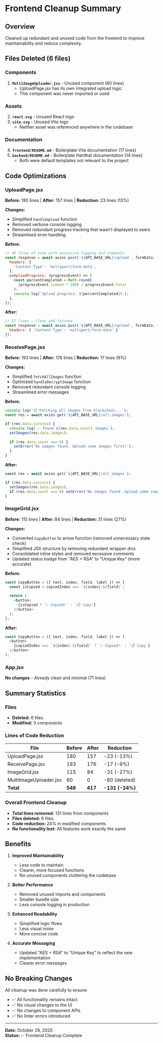 # Frontend Cleanup Summary

## Overview
Cleaned up redundant and unused code from the frontend to improve maintainability and reduce complexity.

## Files Deleted (6 files)

### Components
1. **`MultiImageUploader.jsx`** - Unused component (60 lines)
   - UploadPage.jsx has its own integrated upload logic
   - This component was never imported or used

### Assets
2. **`react.svg`** - Unused React logo
3. **`vite.svg`** - Unused Vite logo
   - Neither asset was referenced anywhere in the codebase

### Documentation
4. **`frontend/README.md`** - Boilerplate Vite documentation (17 lines)
5. **`backend/README.md`** - Boilerplate Hardhat documentation (14 lines)
   - Both were default templates not relevant to the project

## Code Optimizations

### UploadPage.jsx
**Before:** 180 lines | **After:** 157 lines | **Reduction:** 23 lines (13%)

**Changes:**
- Simplified `handleUpload` function
- Removed verbose console logging
- Removed redundant progress tracking that wasn't displayed to users
- Streamlined error handling

**Before:**
```javascript
// 40 lines of code with excessive logging and comments
const response = await axios.post(`${API_BASE_URL}/upload`, formData, {
  headers: {
    'Content-Type': 'multipart/form-data',
  },
  onUploadProgress: (progressEvent) => {
    const percentCompleted = Math.round(
      (progressEvent.loaded * 100) / progressEvent.total
    );
    console.log(`Upload progress: ${percentCompleted}%`);
  },
});
```

**After:**
```javascript
// 17 lines - clean and focused
const response = await axios.post(`${API_BASE_URL}/upload`, formData, {
  headers: { 'Content-Type': 'multipart/form-data' }
});
```

### ReceivePage.jsx
**Before:** 193 lines | **After:** 176 lines | **Reduction:** 17 lines (9%)

**Changes:**
- Simplified `fetchAllImages` function
- Optimized `handleDecryptImage` function
- Removed redundant console logging
- Streamlined error messages

**Before:**
```javascript
console.log('📋 Fetching all images from blockchain...');
const res = await axios.get(`${API_BASE_URL}/all-images`);

if (res.data.success) {
  console.log(`✅ Found ${res.data.count} images`);
  setImages(res.data.images);
  
  if (res.data.count === 0) {
    setError('No images found. Upload some images first!');
  }
}
```

**After:**
```javascript
const res = await axios.get(`${API_BASE_URL}/all-images`);

if (res.data.success) {
  setImages(res.data.images);
  if (res.data.count === 0) setError('No images found. Upload some images first!');
}
```

### ImageGrid.jsx
**Before:** 115 lines | **After:** 84 lines | **Reduction:** 31 lines (27%)

**Changes:**
- Converted `CopyButton` to arrow function (removed unnecessary state check)
- Simplified JSX structure by removing redundant wrapper divs
- Consolidated inline styles and removed excessive comments
- Updated status badge from "AES + RSA" to "Unique Key" (more accurate)

**Before:**
```javascript
const CopyButton = ({ text, index, field, label }) => {
  const isCopied = copiedIndex === `${index}-${field}`;
  
  return (
    <button>
      {isCopied ? '✓ Copied!' : '📋 Copy'}
    </button>
  );
};
```

**After:**
```javascript
const CopyButton = ({ text, index, field, label }) => (
  <button>
    {copiedIndex === `${index}-${field}` ? '✓ Copied!' : '📋 Copy'}
  </button>
);
```

### App.jsx
**No changes** - Already clean and minimal (71 lines)

## Summary Statistics

### Files
- **Deleted:** 6 files
- **Modified:** 3 components

### Lines of Code Reduction
| File | Before | After | Reduction |
|------|--------|-------|-----------|
| UploadPage.jsx | 180 | 157 | -23 (-13%) |
| ReceivePage.jsx | 193 | 176 | -17 (-9%) |
| ImageGrid.jsx | 115 | 84 | -31 (-27%) |
| MultiImageUploader.jsx | 60 | 0 | -60 (deleted) |
| **Total** | **548** | **417** | **-131 (-24%)** |

### Overall Frontend Cleanup
- **Total lines removed:** 131 lines from components
- **Files deleted:** 6 files
- **Code reduction:** 24% in modified components
- **No functionality lost:** All features work exactly the same

## Benefits

1. **Improved Maintainability**
   - Less code to maintain
   - Clearer, more focused functions
   - No unused components cluttering the codebase

2. **Better Performance**
   - Removed unused imports and components
   - Smaller bundle size
   - Less console logging in production

3. **Enhanced Readability**
   - Simplified logic flows
   - Less visual noise
   - More concise code

4. **Accurate Messaging**
   - Updated "AES + RSA" to "Unique Key" to reflect the new implementation
   - Clearer error messages

## No Breaking Changes

All cleanup was done carefully to ensure:
- ✅ All functionality remains intact
- ✅ No visual changes to the UI
- ✅ No changes to component APIs
- ✅ No linter errors introduced

---

**Date:** October 29, 2025  
**Status:** ✅ Frontend Cleanup Complete

